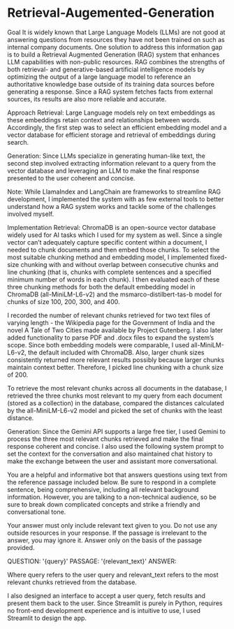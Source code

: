 # Retrieval-Augemented-Generation

Goal
It is widely known that Large Language Models (LLMs) are not good at answering questions from resources they have not been trained on such as internal company documents. One solution to address this information gap is to build a Retrieval Augmented Generation (RAG) system that enhances LLM capabilities with non-public resources. RAG combines the strengths of both retrieval- and generative-based artificial intelligence models by optimizing the output of a large language model to reference an authoritative knowledge base outside of its training data sources before generating a response. Since a RAG system fetches facts from external sources, its results are also more reliable and accurate. 

Approach
Retrieval: Large Language models rely on text embeddings as these embeddings retain context and relationships between words. Accordingly, the first step was to select an efficient embedding model and a vector database for efficient storage and retrieval of embeddings during search. 

Generation: Since LLMs specialize in generating human-like text, the second step involved extracting information relevant to a query from the vector database and leveraging an LLM to make the final response presented to the user coherent and concise.

Note: While LlamaIndex and LangChain are frameworks to streamline RAG development, I implemented the system with as few external tools to better understand how a RAG system works and tackle some of the challenges involved myself. 
 
Implementation
Retrieval: ChromaDB is an open-source vector database widely used for AI tasks which I used for my system as well. Since a single vector can’t adequately capture specific content within a document, I needed to chunk documents and then embed those chunks. To select the most suitable chunking method and embedding model, I implemented fixed-size chunking with and without overlap between consecutive chunks and line chunking (that is, chunks with complete sentences and a specified minimum number of words in each chunk). I then evaluated each of these three chunking methods for both the default embedding model in ChromaDB (all-MiniLM-L6-v2) and the msmarco-distilbert-tas-b model for chunks of size 100, 200, 300, and 400.  

I recorded the number of relevant chunks retrieved for two text files of varying length - the Wikipedia page for the Government of India and the novel A Tale of Two Cities made available by Project Gutenberg. I also later added functionality to parse PDF and .docx files to expand the system’s scope. Since both embedding models were comparable, I used all-MiniLM-L6-v2, the default included with ChromaDB. Also, larger chunk sizes consistently returned more relevant results possibly because larger chunks maintain context better. Therefore, I picked line chunking with a chunk size of 200.

To retrieve the most relevant chunks across all documents in the database, I retrieved the three chunks most relevant to my query from each document (stored as a collection) in the database, compared the distances calculated by the all-MiniLM-L6-v2 model and picked the set of chunks with the least distance. 

Generation: Since the Gemini API supports a large free tier, I used Gemini to process the three most relevant chunks retrieved and make the final response coherent and concise. I also used the following system prompt to set the context for the conversation and also maintained chat history to make the exchange between the user and assistant more conversational. 

You are a helpful and informative bot that answers questions using text from the reference passage included below. Be sure to respond in a complete sentence, being comprehensive, including all relevant background information. However, you are talking to a non-technical audience, so be sure to break down complicated concepts and strike a friendly and conversational tone.

Your answer must only include relevant text given to you. Do not use any outside resources in your response. If the passage is irrelevant to the answer, you may ignore it. Answer only on the basis of the passage provided.

QUESTION: '{query}'
PASSAGE: '{relevant_text}'
ANSWER:

Where query refers to the user query and relevant_text refers to the most relevant chunks retrieved from the database.

I also designed an interface to accept a user query, fetch results and present them back to the user. Since Streamlit is purely in Python, requires no front-end development experience and is intuitive to use, I used Streamlit to design the app. 
